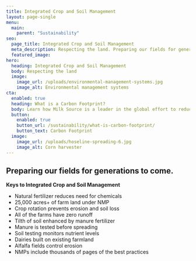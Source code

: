 ```yaml
---
title: Integrated Crop and Soil Management
layout: page-single
menu:
  main:
    parent: "Sustainability"
seo:
  page_title: Integrated Crop and Soil Management
  meta_description: Respecting the land. Preparing our fields for generations to come.
  featured_image:
hero:
  heading: Integrated Crop and Soil Management
  body: Respecting the land
  image:
    image_url: /uploads/environmental-management-systems.jpg
    image_alt: Environmental management systems
cta:
  enabled: true
  heading: What is a Carbon Footprint?
  body: Learn how Milk Source is a leader in the global effort to reduce emissions.
  button:
    enabled: true
    button_url: /sustainability/what-is-carbon-footprint/
    button_text: Carbon Footprint
  image:
    image_url: /uploads/hoseline-spreading-6.jpg
    image_alt: Corn harvester
---
```


## Preparing our fields for generations to come.

**Keys to Integrated Crop and Soil Management**

* Natural fertilizer reduces need for chemicals
* 25,000 acres+ of farm land under NMP
* Crop rotation prevents erosion and soil loss  
* All of the farms have zero runoff
* Tilth of soil enhanced by manure fertilizer  
* Manure is tested before spreading
* Soil testing monitors nutrient levels  
* Dairies built on existing farmland
* Alfalfa fields control erosion  
* NMPs include thousands of pages of the best practices